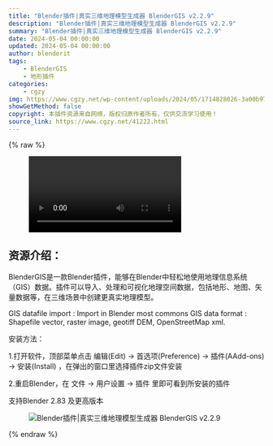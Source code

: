 ```yaml
---
title: "Blender插件|真实三维地理模型生成器 BlenderGIS v2.2.9"
description: "Blender插件|真实三维地理模型生成器 BlenderGIS v2.2.9"
summary: "Blender插件|真实三维地理模型生成器 BlenderGIS v2.2.9"
date: 2024-05-04 00:00:00
updated: 2024-05-04 00:00:00
author: blenderit
tags: 
    - BlenderGIS
    - 地形插件
categories:
    - cgzy
img: https://www.cgzy.net/wp-content/uploads/2024/05/1714828026-3a00b973841276b.webp
showGetMethod: false
copyright: 本插件资源来自网络，版权归原作者所有，仅供交流学习使用！
source_link: https://www.cgzy.net/41222.html
---
```


{% raw %}
<figure class="wp-block-video aligncenter"><video controls src="http://cloud.video.taobao.com/play/u/null/p/1/e/6/t/1/458837106592.mp4"></video></figure><div class="wp-block-pandastudio-title"><div class="title_style_01"><h2 id="h2-0">资源介绍：</h2></div></div><p class="is-style-text-indent-2em">BlenderGIS是一款Blender插件，能够在Blender中轻松地使用地理信息系统（GIS）数据。插件可以导入、处理和可视化地理空间数据，包括地形、地图、矢量数据等，在三维场景中创建更真实地理模型。</p><p>GIS datafile import : Import in Blender most commons GIS data format : Shapefile vector, raster image, geotiff DEM, OpenStreetMap xml.</p><div class="wp-block-pandastudio-title"><div class="title_style_01"><p>安装方法：</p></div></div><p>1.打开软件，顶部菜单点击 编辑(Edit) → 首选项(Preference) → 插件(AAdd-ons) → 安装(Install) ，在弹出的窗口里选择插件zip文件安装</p><p>2.重启Blender，在 文件 → 用户设置 → 插件 里即可看到所安装的插件</p><div class="wp-block-pandastudio-tips"><div class="tip success "><p>支持Blender 2.83 及更高版本</p>
</div></div><div class="wp-block-image is-style-border-round-and-with-shadow">
<figure class="aligncenter size-large"><img decoding="async" src="https://img.alicdn.com/imgextra/i4/717183932/O1CN01zGH2RJ1euuHjGsP2d_!!717183932.png" title="Blender插件|真实三维地理模型生成器 BlenderGIS v2.2.9" alt="Blender插件|真实三维地理模型生成器 BlenderGIS v2.2.9"></figure></div>
<div style="display: none">cgzy</div>
{% endraw %}